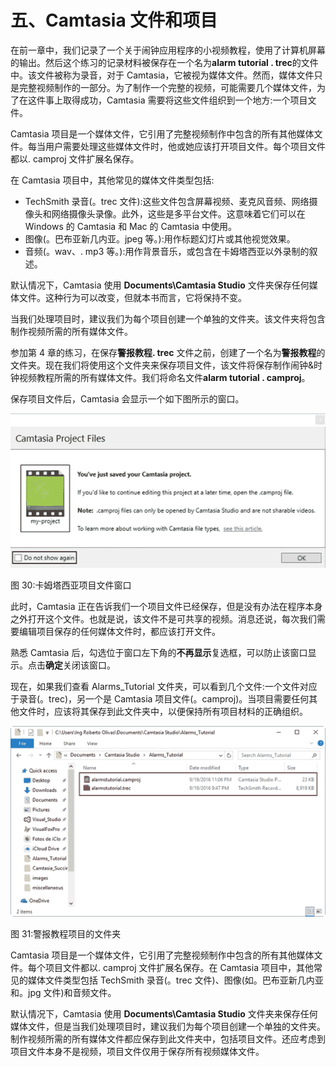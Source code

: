 # 五、Camtasia 文件和项目

在前一章中，我们记录了一个关于闹钟应用程序的小视频教程，使用了计算机屏幕的输出。然后这个练习的记录材料被保存在一个名为**alarm tutorial . trec**的文件中。该文件被称为录音，对于 Camtasia，它被视为媒体文件。然而，媒体文件只是完整视频制作的一部分。为了制作一个完整的视频，可能需要几个媒体文件，为了在这件事上取得成功，Camtasia 需要将这些文件组织到一个地方:一个项目文件。

Camtasia 项目是一个媒体文件，它引用了完整视频制作中包含的所有其他媒体文件。每当用户需要处理这些媒体文件时，他或她应该打开项目文件。每个项目文件都以. camproj 文件扩展名保存。

在 Camtasia 项目中，其他常见的媒体文件类型包括:

*   TechSmith 录音(。trec 文件):这些文件包含屏幕视频、麦克风音频、网络摄像头和网络摄像头录像。此外，这些是多平台文件。这意味着它们可以在 Windows 的 Camtasia 和 Mac 的 Camtasia 中使用。
*   图像(。巴布亚新几内亚。jpeg 等。):用作标题幻灯片或其他视觉效果。
*   音频(。wav、. mp3 等。):用作背景音乐，或包含在卡姆塔西亚以外录制的叙述。

默认情况下，Camtasia 使用 **Documents\Camtasia Studio** 文件夹保存任何媒体文件。这种行为可以改变，但就本书而言，它将保持不变。

当我们处理项目时，建议我们为每个项目创建一个单独的文件夹。该文件夹将包含制作视频所需的所有媒体文件。

参加第 4 章的练习，在保存**警报教程. trec** 文件之前，创建了一个名为**警报教程**的文件夹。现在我们将使用这个文件夹来保存项目文件，该文件将保存制作闹钟&时钟视频教程所需的所有媒体文件。我们将命名文件**alarm tutorial . camproj**。

保存项目文件后，Camtasia 会显示一个如下图所示的窗口。

![](img/00034.jpeg)

图 30:卡姆塔西亚项目文件窗口

此时，Camtasia 正在告诉我们一个项目文件已经保存，但是没有办法在程序本身之外打开这个文件。也就是说，该文件不是可共享的视频。消息还说，每次我们需要编辑项目保存的任何媒体文件时，都应该打开文件。

熟悉 Camtasia 后，勾选位于窗口左下角的**不再显示**复选框，可以防止该窗口显示。点击**确定**关闭该窗口。

现在，如果我们查看 Alarms_Tutorial 文件夹，可以看到几个文件:一个文件对应于录音(。trec)，另一个是 Camtasia 项目文件(。camproj)。当项目需要任何其他文件时，应该将其保存到此文件夹中，以便保持所有项目材料的正确组织。

![](img/00035.jpeg)

图 31:警报教程项目的文件夹

Camtasia 项目是一个媒体文件，它引用了完整视频制作中包含的所有其他媒体文件。每个项目文件都以. camproj 文件扩展名保存。在 Camtasia 项目中，其他常见的媒体文件类型包括 TechSmith 录音(。trec 文件)、图像(如。巴布亚新几内亚和。jpg 文件)和音频文件。

默认情况下，Camtasia 使用 **Documents\Camtasia Studio** 文件夹来保存任何媒体文件，但是当我们处理项目时，建议我们为每个项目创建一个单独的文件夹。制作视频所需的所有媒体文件都应保存到此文件夹中，包括项目文件。还应考虑到项目文件本身不是视频，项目文件仅用于保存所有视频媒体文件。